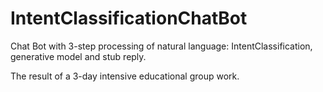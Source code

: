 # IntentClassificationChatBot

Chat Bot with 3-step processing of natural language: IntentClassification, generative model and stub reply.

The result of a 3-day intensive educational group work.
